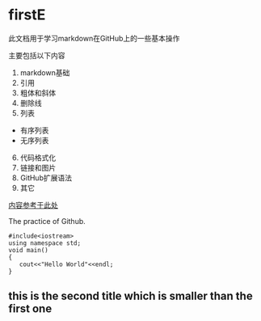 # firstE
此文档用于学习markdown在GitHub上的一些基本操作

主要包括以下内容
1. markdown基础
2. 引用
3. 粗体和斜体
4. 删除线
5. 列表
  - 有序列表
  - 无序列表
6. 代码格式化
7. 链接和图片
8. GitHub扩展语法
9. 其它

[内容参考于此处](https://www.yaosansi.com/post/markdown-on-github/)

The practice of Github.
```
#include<iostream>
using namespace std;
void main()
{
   cout<<"Hello World"<<endl;
}
```



## this is the second title which is smaller than the first one
